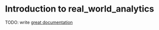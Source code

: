 # Introduction to real_world_analytics

TODO: write [great documentation](http://jacobian.org/writing/what-to-write/)
